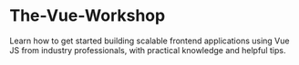 # The-Vue-Workshop
Learn how to get started building scalable frontend applications using Vue JS from industry professionals, with practical knowledge and helpful tips. 
